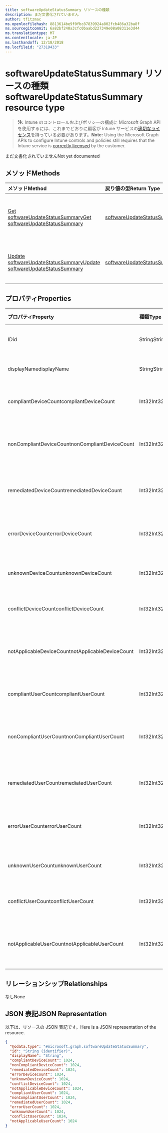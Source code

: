 ```yaml
---
title: softwareUpdateStatusSummary リソースの種類
description: まだ文書化されていません
author: tfitzmac
ms.openlocfilehash: 8813614be9f0fbc87839924a802fcb486a32ba8f
ms.sourcegitcommit: 6a82bf240a3cfc0baabd227349e08a08311e3d44
ms.translationtype: MT
ms.contentlocale: ja-JP
ms.lasthandoff: 12/18/2018
ms.locfileid: "27319433"
---
```

# <a name="softwareupdatestatussummary-resource-type"></a><span data-ttu-id="5ced5-103">softwareUpdateStatusSummary リソースの種類</span><span class="sxs-lookup"><span data-stu-id="5ced5-103">softwareUpdateStatusSummary resource type</span></span>

> <span data-ttu-id="5ced5-104">**注:** Intune のコントロールおよびポリシーの構成に Microsoft Graph API を使用するには、これまでどおりに顧客が Intune サービスの[適切なライセンス](https://go.microsoft.com/fwlink/?linkid=839381)を持っている必要があります。</span><span class="sxs-lookup"><span data-stu-id="5ced5-104">**Note:** Using the Microsoft Graph APIs to configure Intune controls and policies still requires that the Intune service is [correctly licensed](https://go.microsoft.com/fwlink/?linkid=839381) by the customer.</span></span>

<span data-ttu-id="5ced5-105">まだ文書化されていません</span><span class="sxs-lookup"><span data-stu-id="5ced5-105">Not yet documented</span></span>
## <a name="methods"></a><span data-ttu-id="5ced5-106">メソッド</span><span class="sxs-lookup"><span data-stu-id="5ced5-106">Methods</span></span>
|<span data-ttu-id="5ced5-107">メソッド</span><span class="sxs-lookup"><span data-stu-id="5ced5-107">Method</span></span>|<span data-ttu-id="5ced5-108">戻り値の型</span><span class="sxs-lookup"><span data-stu-id="5ced5-108">Return Type</span></span>|<span data-ttu-id="5ced5-109">説明</span><span class="sxs-lookup"><span data-stu-id="5ced5-109">Description</span></span>|
|:---|:---|:---|
|[<span data-ttu-id="5ced5-110">Get softwareUpdateStatusSummary</span><span class="sxs-lookup"><span data-stu-id="5ced5-110">Get softwareUpdateStatusSummary</span></span>](../api/intune-deviceconfig-softwareupdatestatussummary-get.md)|[<span data-ttu-id="5ced5-111">softwareUpdateStatusSummary</span><span class="sxs-lookup"><span data-stu-id="5ced5-111">softwareUpdateStatusSummary</span></span>](../resources/intune-deviceconfig-softwareupdatestatussummary.md)|<span data-ttu-id="5ced5-112">[softwareUpdateStatusSummary](../resources/intune-deviceconfig-softwareupdatestatussummary.md) オブジェクトのプロパティとリレーションシップを読み取ります。</span><span class="sxs-lookup"><span data-stu-id="5ced5-112">Read properties and relationships of the [softwareUpdateStatusSummary](../resources/intune-deviceconfig-softwareupdatestatussummary.md) object.</span></span>|
|[<span data-ttu-id="5ced5-113">Update softwareUpdateStatusSummary</span><span class="sxs-lookup"><span data-stu-id="5ced5-113">Update softwareUpdateStatusSummary</span></span>](../api/intune-deviceconfig-softwareupdatestatussummary-update.md)|[<span data-ttu-id="5ced5-114">softwareUpdateStatusSummary</span><span class="sxs-lookup"><span data-stu-id="5ced5-114">softwareUpdateStatusSummary</span></span>](../resources/intune-deviceconfig-softwareupdatestatussummary.md)|<span data-ttu-id="5ced5-115">[softwareUpdateStatusSummary](../resources/intune-deviceconfig-softwareupdatestatussummary.md) オブジェクトのプロパティを更新します。</span><span class="sxs-lookup"><span data-stu-id="5ced5-115">Update the properties of a [softwareUpdateStatusSummary](../resources/intune-deviceconfig-softwareupdatestatussummary.md) object.</span></span>|

## <a name="properties"></a><span data-ttu-id="5ced5-116">プロパティ</span><span class="sxs-lookup"><span data-stu-id="5ced5-116">Properties</span></span>
|<span data-ttu-id="5ced5-117">プロパティ</span><span class="sxs-lookup"><span data-stu-id="5ced5-117">Property</span></span>|<span data-ttu-id="5ced5-118">種類</span><span class="sxs-lookup"><span data-stu-id="5ced5-118">Type</span></span>|<span data-ttu-id="5ced5-119">説明</span><span class="sxs-lookup"><span data-stu-id="5ced5-119">Description</span></span>|
|:---|:---|:---|
|<span data-ttu-id="5ced5-120">ID</span><span class="sxs-lookup"><span data-stu-id="5ced5-120">id</span></span>|<span data-ttu-id="5ced5-121">String</span><span class="sxs-lookup"><span data-stu-id="5ced5-121">String</span></span>|<span data-ttu-id="5ced5-122">エンティティのキー。</span><span class="sxs-lookup"><span data-stu-id="5ced5-122">Key of the entity.</span></span>|
|<span data-ttu-id="5ced5-123">displayName</span><span class="sxs-lookup"><span data-stu-id="5ced5-123">displayName</span></span>|<span data-ttu-id="5ced5-124">String</span><span class="sxs-lookup"><span data-stu-id="5ced5-124">String</span></span>|<span data-ttu-id="5ced5-125">ポリシーの名前。</span><span class="sxs-lookup"><span data-stu-id="5ced5-125">The name of the policy.</span></span>|
|<span data-ttu-id="5ced5-126">compliantDeviceCount</span><span class="sxs-lookup"><span data-stu-id="5ced5-126">compliantDeviceCount</span></span>|<span data-ttu-id="5ced5-127">Int32</span><span class="sxs-lookup"><span data-stu-id="5ced5-127">Int32</span></span>|<span data-ttu-id="5ced5-128">準拠デバイスの数。</span><span class="sxs-lookup"><span data-stu-id="5ced5-128">Number of compliant devices.</span></span>|
|<span data-ttu-id="5ced5-129">nonCompliantDeviceCount</span><span class="sxs-lookup"><span data-stu-id="5ced5-129">nonCompliantDeviceCount</span></span>|<span data-ttu-id="5ced5-130">Int32</span><span class="sxs-lookup"><span data-stu-id="5ced5-130">Int32</span></span>|<span data-ttu-id="5ced5-131">準拠していないデバイスの数。</span><span class="sxs-lookup"><span data-stu-id="5ced5-131">Number of non compliant devices.</span></span>|
|<span data-ttu-id="5ced5-132">remediatedDeviceCount</span><span class="sxs-lookup"><span data-stu-id="5ced5-132">remediatedDeviceCount</span></span>|<span data-ttu-id="5ced5-133">Int32</span><span class="sxs-lookup"><span data-stu-id="5ced5-133">Int32</span></span>|<span data-ttu-id="5ced5-134">修復済みデバイスの数。</span><span class="sxs-lookup"><span data-stu-id="5ced5-134">Number of remediated devices.</span></span>|
|<span data-ttu-id="5ced5-135">errorDeviceCount</span><span class="sxs-lookup"><span data-stu-id="5ced5-135">errorDeviceCount</span></span>|<span data-ttu-id="5ced5-136">Int32</span><span class="sxs-lookup"><span data-stu-id="5ced5-136">Int32</span></span>|<span data-ttu-id="5ced5-137">エラーが発生したデバイスの数。</span><span class="sxs-lookup"><span data-stu-id="5ced5-137">Number of devices had error.</span></span>|
|<span data-ttu-id="5ced5-138">unknownDeviceCount</span><span class="sxs-lookup"><span data-stu-id="5ced5-138">unknownDeviceCount</span></span>|<span data-ttu-id="5ced5-139">Int32</span><span class="sxs-lookup"><span data-stu-id="5ced5-139">Int32</span></span>|<span data-ttu-id="5ced5-140">不明なデバイスの数。</span><span class="sxs-lookup"><span data-stu-id="5ced5-140">Number of unknown devices.</span></span>|
|<span data-ttu-id="5ced5-141">conflictDeviceCount</span><span class="sxs-lookup"><span data-stu-id="5ced5-141">conflictDeviceCount</span></span>|<span data-ttu-id="5ced5-142">Int32</span><span class="sxs-lookup"><span data-stu-id="5ced5-142">Int32</span></span>|<span data-ttu-id="5ced5-143">競合デバイスの数。</span><span class="sxs-lookup"><span data-stu-id="5ced5-143">Number of conflict devices.</span></span>|
|<span data-ttu-id="5ced5-144">notApplicableDeviceCount</span><span class="sxs-lookup"><span data-stu-id="5ced5-144">notApplicableDeviceCount</span></span>|<span data-ttu-id="5ced5-145">Int32</span><span class="sxs-lookup"><span data-stu-id="5ced5-145">Int32</span></span>|<span data-ttu-id="5ced5-146">該当しないデバイスの数。</span><span class="sxs-lookup"><span data-stu-id="5ced5-146">Number of not applicable devices.</span></span>|
|<span data-ttu-id="5ced5-147">compliantUserCount</span><span class="sxs-lookup"><span data-stu-id="5ced5-147">compliantUserCount</span></span>|<span data-ttu-id="5ced5-148">Int32</span><span class="sxs-lookup"><span data-stu-id="5ced5-148">Int32</span></span>|<span data-ttu-id="5ced5-149">準拠ユーザーの数。</span><span class="sxs-lookup"><span data-stu-id="5ced5-149">Number of compliant users.</span></span>|
|<span data-ttu-id="5ced5-150">nonCompliantUserCount</span><span class="sxs-lookup"><span data-stu-id="5ced5-150">nonCompliantUserCount</span></span>|<span data-ttu-id="5ced5-151">Int32</span><span class="sxs-lookup"><span data-stu-id="5ced5-151">Int32</span></span>|<span data-ttu-id="5ced5-152">準拠していないユーザーの数。</span><span class="sxs-lookup"><span data-stu-id="5ced5-152">Number of non compliant users.</span></span>|
|<span data-ttu-id="5ced5-153">remediatedUserCount</span><span class="sxs-lookup"><span data-stu-id="5ced5-153">remediatedUserCount</span></span>|<span data-ttu-id="5ced5-154">Int32</span><span class="sxs-lookup"><span data-stu-id="5ced5-154">Int32</span></span>|<span data-ttu-id="5ced5-155">修復済みユーザーの数。</span><span class="sxs-lookup"><span data-stu-id="5ced5-155">Number of remediated users.</span></span>|
|<span data-ttu-id="5ced5-156">errorUserCount</span><span class="sxs-lookup"><span data-stu-id="5ced5-156">errorUserCount</span></span>|<span data-ttu-id="5ced5-157">Int32</span><span class="sxs-lookup"><span data-stu-id="5ced5-157">Int32</span></span>|<span data-ttu-id="5ced5-158">エラーが発生したユーザーの数。</span><span class="sxs-lookup"><span data-stu-id="5ced5-158">Number of users had error.</span></span>|
|<span data-ttu-id="5ced5-159">unknownUserCount</span><span class="sxs-lookup"><span data-stu-id="5ced5-159">unknownUserCount</span></span>|<span data-ttu-id="5ced5-160">Int32</span><span class="sxs-lookup"><span data-stu-id="5ced5-160">Int32</span></span>|<span data-ttu-id="5ced5-161">不明なユーザーの数。</span><span class="sxs-lookup"><span data-stu-id="5ced5-161">Number of unknown users.</span></span>|
|<span data-ttu-id="5ced5-162">conflictUserCount</span><span class="sxs-lookup"><span data-stu-id="5ced5-162">conflictUserCount</span></span>|<span data-ttu-id="5ced5-163">Int32</span><span class="sxs-lookup"><span data-stu-id="5ced5-163">Int32</span></span>|<span data-ttu-id="5ced5-164">競合ユーザーの数。</span><span class="sxs-lookup"><span data-stu-id="5ced5-164">Number of conflict users.</span></span>|
|<span data-ttu-id="5ced5-165">notApplicableUserCount</span><span class="sxs-lookup"><span data-stu-id="5ced5-165">notApplicableUserCount</span></span>|<span data-ttu-id="5ced5-166">Int32</span><span class="sxs-lookup"><span data-stu-id="5ced5-166">Int32</span></span>|<span data-ttu-id="5ced5-167">該当しないユーザーの数。</span><span class="sxs-lookup"><span data-stu-id="5ced5-167">Number of not applicable users.</span></span>|

## <a name="relationships"></a><span data-ttu-id="5ced5-168">リレーションシップ</span><span class="sxs-lookup"><span data-stu-id="5ced5-168">Relationships</span></span>
<span data-ttu-id="5ced5-169">なし</span><span class="sxs-lookup"><span data-stu-id="5ced5-169">None</span></span>
## <a name="json-representation"></a><span data-ttu-id="5ced5-170">JSON 表記</span><span class="sxs-lookup"><span data-stu-id="5ced5-170">JSON Representation</span></span>
<span data-ttu-id="5ced5-171">以下は、リソースの JSON 表記です。</span><span class="sxs-lookup"><span data-stu-id="5ced5-171">Here is a JSON representation of the resource.</span></span>
<!-- {
  "blockType": "resource",
  "keyProperty": "id",
  "@odata.type": "microsoft.graph.softwareUpdateStatusSummary"
}
-->
``` json
{
  "@odata.type": "#microsoft.graph.softwareUpdateStatusSummary",
  "id": "String (identifier)",
  "displayName": "String",
  "compliantDeviceCount": 1024,
  "nonCompliantDeviceCount": 1024,
  "remediatedDeviceCount": 1024,
  "errorDeviceCount": 1024,
  "unknownDeviceCount": 1024,
  "conflictDeviceCount": 1024,
  "notApplicableDeviceCount": 1024,
  "compliantUserCount": 1024,
  "nonCompliantUserCount": 1024,
  "remediatedUserCount": 1024,
  "errorUserCount": 1024,
  "unknownUserCount": 1024,
  "conflictUserCount": 1024,
  "notApplicableUserCount": 1024
}
```



